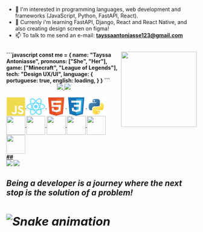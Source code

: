 - 👀 I'm interested in programming languages, web development and frameworks (JavaScript, Python, FastAPI, React).
- 🌱 Currenly i'm learning FastAPI, Django, React and React Native, and also creating design screen on figma!
- 📫 To talk to me send an e-mail: <strong>tayssaantoniasse123@gmail.com<strong/> 
##

<div>
<a href="https://picasion.com/"><img align="right" src="https://i.picasion.com/pic92/0fd0d81fafec3514423de867913846b4.gif" width="200" height="200" border="0"/></a>
```javascript
const me = {
  name: "Tayssa Antoniasse",
  pronouns: ["She", "Her"],
  game: ["Minecraft", "League of Legends"],
  tech: "Design UX/UI",
  language: {
    portuguese: true,
    english: loading,
  }
}
```
</div>

<div align="center">
  <a href="https://github.com/TayAntony">
  <img height="180em" src="https://github-readme-stats.vercel.app/api?username=TayAntony&show_icons=true&theme=cobalt&include_all_commits=true&count_private=true"/>
  <img height="180em" src="https://github-readme-stats.vercel.app/api/top-langs/?username=TayAntony&layout=compact&langs_count=7&theme=cobalt"/>
</div>
<div style="display: inline_block"><br>
  <img align="center" height="50" width="50" src="https://raw.githubusercontent.com/devicons/devicon/master/icons/javascript/javascript-plain.svg">
  <img align="center" height="50" width="50" src="https://raw.githubusercontent.com/devicons/devicon/master/icons/react/react-original.svg">
  <img align="center" height="50" width="50" src="https://raw.githubusercontent.com/devicons/devicon/master/icons/html5/html5-original.svg">
  <img align="center" height="50" width="50" src="https://raw.githubusercontent.com/devicons/devicon/master/icons/css3/css3-original.svg">
  <img align="center" height="50" width="50" src="https://raw.githubusercontent.com/devicons/devicon/master/icons/python/python-original.svg">
  <img align="center" height="50" width="50" src="https://cdn.jsdelivr.net/gh/devicons/devicon/icons/vscode/vscode-original.svg">
  <img align="center" height="50" width="50" src="https://cdn.jsdelivr.net/gh/devicons/devicon/icons/firebase/firebase-plain.svg" />
  <img align="center" height="50" width="50" src="https://cdn.jsdelivr.net/gh/devicons/devicon/icons/django/django-plain.svg" />
  <img align="center" height="50" width="50" src="https://cdn.jsdelivr.net/gh/devicons/devicon/icons/fastapi/fastapi-original.svg" />
  <img align="center" height="50" width="50" src="https://cdn.jsdelivr.net/gh/devicons/devicon/icons/figma/figma-original.svg" />
  <img align="center" height="50" width="50" src="https://cdn.jsdelivr.net/gh/devicons/devicon/icons/tailwindcss/tailwindcss-plain.svg" />
 </div>
  ##
 
<div> 
  <a href="https://www.instagram.com/tay.antony/" target="_blank"><img src="https://img.shields.io/badge/Instagram-E4405F?style=for-the-badge&logo=instagram&logoColor=white" target="_blank"></a>
  <a href="https://www.linkedin.com/in/tayssa-antoniasse-724373190/" target="_blank"><img src="https://img.shields.io/badge/-LinkedIn-%230077B5?style=for-the-badge&logo=linkedin&logoColor=white" target="_blank"></a>
</div>

##
 <h2><i> Being a developer is a journey where the next stop is the solution of a problem! <i/><h2/>
 
 ![Snake animation](https://github.com/TayAntony/TayAntony/blob/output/github-contribution-grid-snake.svg)
